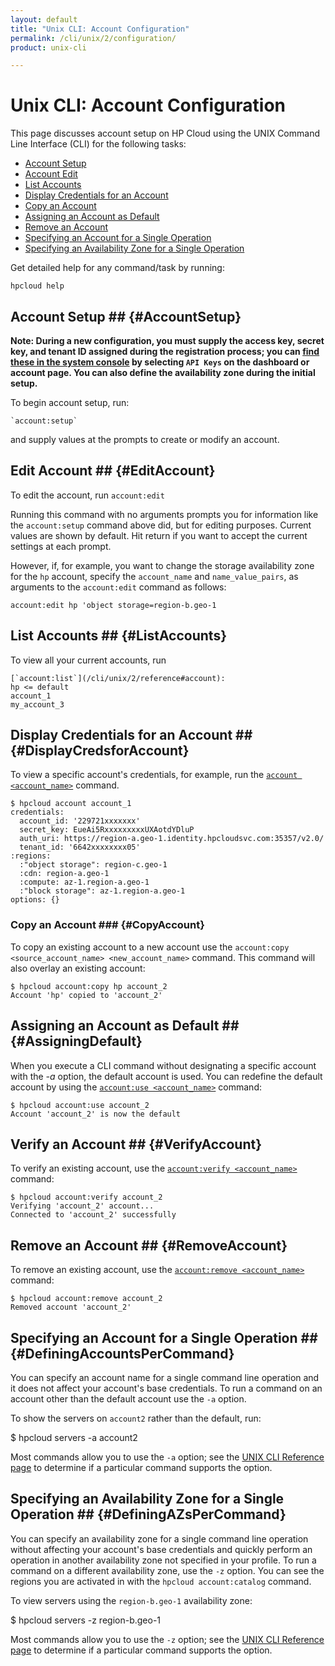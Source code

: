 ```yaml
---
layout: default
title: "Unix CLI: Account Configuration"
permalink: /cli/unix/2/configuration/
product: unix-cli

---
```

# Unix CLI: Account Configuration

This page discusses account setup on HP Cloud using the UNIX Command Line Interface (CLI) for the following tasks:

* [Account Setup](#AccountSetup)
* [Account Edit](#EditAccount)
* [List Accounts](#ListAccounts)
* [Display Credentials for an Account](#DisplayCredsforAccount)
* [Copy an Account](#CopyAccount)
* [Assigning an Account as Default](#AssigningDefault)
* [Remove an Account](#RemoveAccount)
* [Specifying an Account for a Single Operation](#DefiningAccountsPerCommand)
* [Specifying an Availability Zone for a Single Operation](#DefiningAZsPerCommand)

Get detailed help for any command/task by running: 

   `hpcloud help` <TASK>

## Account Setup ## {#AccountSetup}

**Note: During a new configuration, you must supply the access key, secret key, and tenant ID assigned during the registration process; you can [find these in the system console](https://account.hpcloud.com/account/api_keys) by selecting `API Keys` on the dashboard or account page.  You can also define the availability zone during the initial setup.**

To begin account setup, run:

    `account:setup` 
    
and supply values at the prompts to create or modify an account.



## Edit Account ## {#EditAccount}
To edit the account, run 
      `account:edit` 

Running this command with no arguments prompts you for information like the `account:setup` command above did, but for editing purposes. Current values are shown by default. Hit return if you want to accept the current settings at each prompt.

However, if, for example, you want to change the storage availability zone for the `hp` account, specify the `account_name` and `name_value_pairs`, as arguments to the `account:edit` command as follows: 

   `account:edit hp 'object storage=region-b.geo-1`

## List Accounts ## {#ListAccounts}
To view all your current accounts, run 

    [`account:list`](/cli/unix/2/reference#account):
    hp <= default
    account_1
    my_account_3

## Display Credentials for an Account ## {#DisplayCredsforAccount}
To view a specific account&#039;s credentials, for example, run
the [`account <account_name>`](/cli/unix/2/reference#account) command.

    $ hpcloud account account_1
    credentials:
      account_id: '229721xxxxxxx'
      secret_key: EueAi5RxxxxxxxxxUXAotdYDluP
      auth_uri: https://region-a.geo-1.identity.hpcloudsvc.com:35357/v2.0/
      tenant_id: '6642xxxxxxxx05'
    :regions: 
      :"object storage": region-c.geo-1
      :cdn: region-a.geo-1
      :compute: az-1.region-a.geo-1
      :"block storage": az-1.region-a.geo-1
    options: {}

### Copy an Account ### {#CopyAccount}
To copy an existing account to a new account use the `account:copy <source_account_name> <new_account_name>` command.  This command will also overlay an existing account:

    $ hpcloud account:copy hp account_2 
    Account 'hp' copied to 'account_2'

## Assigning an Account as Default ## {#AssigningDefault}
When you execute a CLI command without designating a specific account with the *-a* option, the default account is used. You can redefine the default account by using the [`account:use <account_name>`](/cli/unix/2/reference#account:use) command:

    $ hpcloud account:use account_2
    Account 'account_2' is now the default

## Verify an Account ## {#VerifyAccount}
To verify an existing account, use the [`account:verify <account_name>`](/cli/unix/2/reference#account:verify) command:

    $ hpcloud account:verify account_2
    Verifying 'account_2' account...
    Connected to 'account_2' successfully

## Remove an Account ## {#RemoveAccount}
To remove an existing account, use the [`account:remove <account_name>`](/cli/unix/2/reference#account:remove) command:

    $ hpcloud account:remove account_2
    Removed account 'account_2'

## Specifying an Account for a Single Operation ## {#DefiningAccountsPerCommand}
You can specify an account name for a single command line operation and it does not affect your account's base credentials. To run a command on an account other than the default account use the `-a` option.

To show the servers on `account2` rather than the default, run:

   $ hpcloud servers -a account2

Most commands allow you to use the `-a` option; see the [UNIX CLI Reference page](/cli/unix/2/reference) to determine if a particular command supports the option.

## Specifying an Availability Zone for a Single Operation ## {#DefiningAZsPerCommand}
You can specify an availability zone for a single command line operation without affecting your account's base credentials and quickly perform an operation in another availability zone not specified in your profile. To run a command on a different availability zone, use the `-z` option.  You can see the regions you are activated in with the `hpcloud account:catalog` command.

To view servers using the `region-b.geo-1` availability zone:

   $ hpcloud servers -z region-b.geo-1
   
Most commands allow you to use the `-z` option; see the [UNIX CLI Reference page](/cli/unix/2/reference) to determine if a particular command supports the option.

